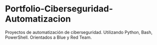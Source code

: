 # Portfolio-Ciberseguridad-Automatizacion
Proyectos de automatización de ciberseguridad. Utilizando Python, Bash, PowerShell. Orientados a Blue y Red Team.
